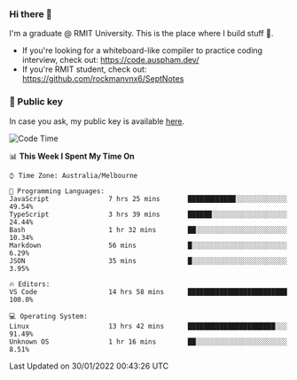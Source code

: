 ### Hi there 👋

I'm a graduate @ RMIT University. This is the place where I build stuff 👀. 

- If you're looking for a whiteboard-like compiler to practice coding interview, check out: https://code.auspham.dev/
- If you're RMIT student, check out: https://github.com/rockmanvnx6/SeptNotes

### 🔑 Public key

In case you ask, my public key is available [here](https://public.auspham.dev/).

<!--START_SECTION:waka-->
![Code Time](http://img.shields.io/badge/Code%20Time-792%20hrs%2059%20mins-blue)

📊 **This Week I Spent My Time On** 

```text
⌚︎ Time Zone: Australia/Melbourne

💬 Programming Languages: 
JavaScript               7 hrs 25 mins       ████████████░░░░░░░░░░░░░   49.54% 
TypeScript               3 hrs 39 mins       ██████░░░░░░░░░░░░░░░░░░░   24.44% 
Bash                     1 hr 32 mins        ██░░░░░░░░░░░░░░░░░░░░░░░   10.34% 
Markdown                 56 mins             █░░░░░░░░░░░░░░░░░░░░░░░░   6.29% 
JSON                     35 mins             █░░░░░░░░░░░░░░░░░░░░░░░░   3.95%

🔥 Editors: 
VS Code                  14 hrs 58 mins      █████████████████████████   100.0%

💻 Operating System: 
Linux                    13 hrs 42 mins      ██████████████████████░░░   91.49% 
Unknown OS               1 hr 16 mins        ██░░░░░░░░░░░░░░░░░░░░░░░   8.51%

```


 Last Updated on 30/01/2022 00:43:26 UTC
<!--END_SECTION:waka-->

<!--
**rockmanvnx6/rockmanvnx6** is a ✨ _special_ ✨ repository because its `README.md` (this file) appears on your GitHub profile.

Here are some ideas to get you started:

- 🔭 I’m currently working on ...
- 🌱 I’m currently learning ...
- 👯 I’m looking to collaborate on ...
- 🤔 I’m looking for help with ...
- 💬 Ask me about ...
- 📫 How to reach me: ...
- 😄 Pronouns: ...
- ⚡ Fun fact: ...
-->
